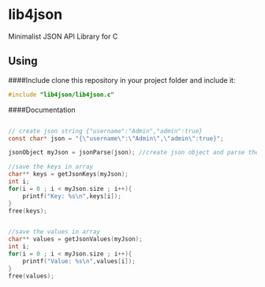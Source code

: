 lib4json
=========
Minimalist JSON API Library for C

Using
---------

####Include
clone this repository in your project folder and include it:
```c
#include "lib4json/lib4json.c"
```

####Documentation

```c

// create json string {"username":"Admin","admin":true}
const char* json = "{\"username\":\"Admin\",\"admin\":true}";

jsonObject myJson = jsonParse(json); //create json object and parse the string

//save the keys in array
char** keys = getJsonKeys(myJson);
int i;
for(i = 0 ; i < myJson.size ; i++){
    printf("Key: %s\n",keys[i]);
}
free(keys);


//save the values in array
char** values = getJsonValues(myJson);
int i;
for(i = 0 ; i < myJson.size ; i++){
    printf("Value: %s\n",values[i]);
}
free(values);
```

